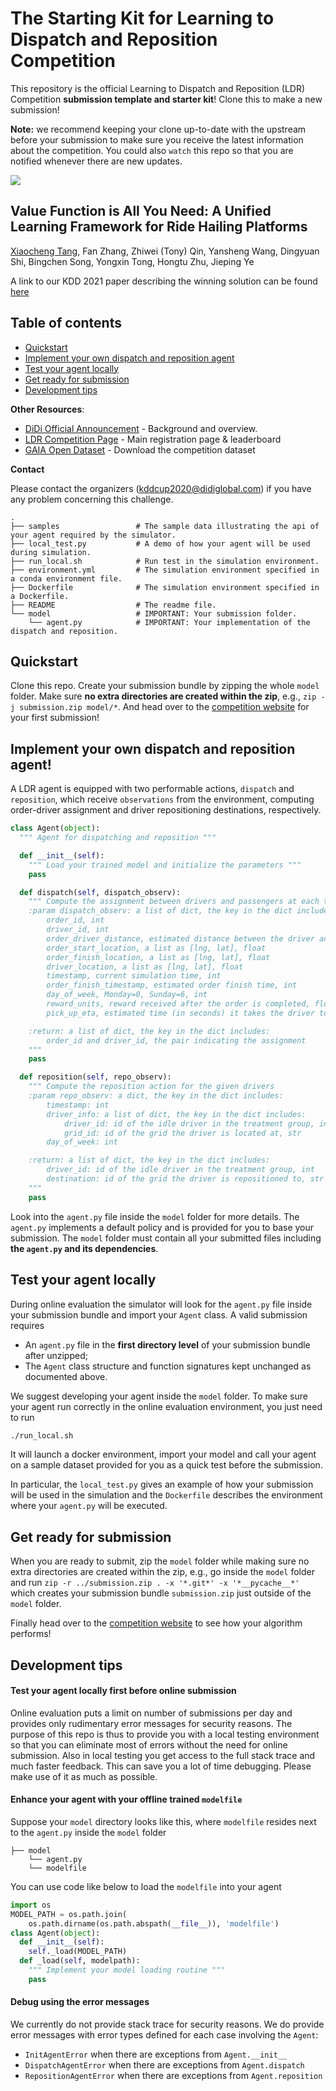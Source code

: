 # The Starting Kit for Learning to Dispatch and Reposition Competition

This repository is the official Learning to Dispatch and Reposition (LDR) Competition **submission template and starter kit**! Clone this to make a new submission!

**Note:** we recommend keeping your clone up-to-date with the upstream before your submission to make sure you receive the latest information about the competition. You could also `watch` this repo so that you are notified whenever there are new updates.

![](http://img-hxy021.didistatic.com/static/outreach/KDD_Cup_1000X500_2020-3-30.jpg)

## Value Function is All You Need: A Unified Learning Framework for Ride Hailing Platforms

[Xiaocheng Tang](https://sourl.cn/htM8QT), Fan Zhang, Zhiwei (Tony) Qin, Yansheng Wang, Dingyuan Shi, Bingchen Song, Yongxin Tong, Hongtu Zhu, Jieping Ye

A link to our KDD 2021 paper describing the winning solution can be found [here](https://sourl.cn/Mn5SRq)


## Table of contents

* [Quickstart](#quickstart)
* [Implement your own dispatch and reposition agent](#implement-your-own-dispatch-and-reposition-agent)
* [Test your agent locally](#test-your-agent-locally)
* [Get ready for submission](#get-ready-for-submission)
* [Development tips](#development-tips)

**Other Resources**:
- [DiDi Official Announcement](https://outreach.didichuxing.com/competition/kddcup2020/) - Background and overview.
- [LDR Competition Page](https://biendata.com/competition/kdd_didi/) - Main registration page & leaderboard
- [GAIA Open Dataset](https://outreach.didichuxing.com/research/opendata/en/) - Download the competition dataset

**Contact**

Please contact the organizers (kddcup2020@didiglobal.com) if you have any problem concerning this challenge.


```
.
├── samples                 # The sample data illustrating the api of your agent required by the simulator.
├── local_test.py           # A demo of how your agent will be used during simulation.
├── run_local.sh            # Run test in the simulation environment.
├── environment.yml         # The simulation environment specified in a conda environment file.
├── Dockerfile              # The simulation environment specified in a Dockerfile.
├── README                  # The readme file.
└── model                   # IMPORTANT: Your submission folder.
    └── agent.py            # IMPORTANT: Your implementation of the dispatch and reposition.
```

## Quickstart

Clone this repo. Create your submission bundle by zipping the whole `model` folder. Make sure **no extra directories are created within the zip**, e.g., `zip -j submission.zip model/*`. And head over to the [competition website](https://biendata.com/competition/kdd_didi/) for your first submission!

## Implement your own dispatch and reposition agent!

A LDR agent is equipped with two performable actions, `dispatch` and `reposition`, which receive `observations` from the environment, computing order-driver assignment and driver repositioning destinations, respectively.

```python
class Agent(object):
  """ Agent for dispatching and reposition """

  def __init__(self):
    """ Load your trained model and initialize the parameters """
    pass

  def dispatch(self, dispatch_observ):
    """ Compute the assignment between drivers and passengers at each time step
    :param dispatch_observ: a list of dict, the key in the dict includes:
        order_id, int
        driver_id, int
        order_driver_distance, estimated distance between the driver and the order, float
        order_start_location, a list as [lng, lat], float
        order_finish_location, a list as [lng, lat], float
        driver_location, a list as [lng, lat], float
        timestamp, current simulation time, int
        order_finish_timestamp, estimated order finish time, int
        day_of_week, Monday=0, Sunday=6, int
        reward_units, reward received after the order is completed, float
        pick_up_eta, estimated time (in seconds) it takes the driver to pick up the order, float

    :return: a list of dict, the key in the dict includes:
        order_id and driver_id, the pair indicating the assignment
    """
    pass

  def reposition(self, repo_observ):
    """ Compute the reposition action for the given drivers
    :param repo_observ: a dict, the key in the dict includes:
        timestamp: int
        driver_info: a list of dict, the key in the dict includes:
            driver_id: id of the idle driver in the treatment group, int
            grid_id: id of the grid the driver is located at, str
        day_of_week: int

    :return: a list of dict, the key in the dict includes:
        driver_id: id of the idle driver in the treatment group, int
        destination: id of the grid the driver is repositioned to, str
    """
    pass
```

Look into the `agent.py` file inside the `model` folder for more details. The `agent.py` implements a default policy and is provided for you to base your submission. The `model` folder must contain all your submitted files including **the `agent.py` and its dependencies**.

## Test your agent locally

During online evaluation the simulator will look for the `agent.py` file inside your submission bundle and import your `Agent` class. A valid submission requires

- An `agent.py` file in the **first directory level** of your submission bundle after unzipped;
- The `Agent` class structure and function signatures kept unchanged as documented above.

We suggest developing your agent inside the `model` folder. To make sure your agent run correctly in the online evaluation environment, you just need to run

```bash
./run_local.sh
```

It will launch a docker environment, import your model and call your agent on a sample dataset provided for you as a quick test before the submission.

In particular, the `local_test.py` gives an example of how your submission will be used in the simulation and the `Dockerfile` describes the environment where your `agent.py` will be executed.

## Get ready for submission

When you are ready to submit, zip the `model` folder while making sure no extra directories are created within the zip, e.g., go inside the `model` folder and run `zip -r ../submission.zip . -x '*.git*' -x '*__pycache__*'` which creates your submission bundle `submission.zip` just outside of the `model` folder.

Finally head over to the [competition website](https://biendata.com/competition/kdd_didi/) to see how your algorithm performs!

## Development tips

#### Test your agent locally first before online submission

Online evaluation puts a limit on number of submissions per day and provides only rudimentary error messages for security reasons. The purpose of this repo is thus to provide you with a local testing environment so that you can eliminate most of errors without the need for online submission. Also in local testing you get access to the full stack trace and much faster feedback. This can save you a lot of time debugging. Please make use of it as much as possible. 

#### Enhance your agent with your offline trained `modelfile`

Suppose your `model` directory looks like this, where `modelfile` resides next to the `agent.py` inside the `model` folder
```
├── model
    └── agent.py
    └── modelfile
```
You can use code like below to load the `modelfile` into your agent
```python
import os
MODEL_PATH = os.path.join(
    os.path.dirname(os.path.abspath(__file__)), 'modelfile')
class Agent(object):
  def __init__(self):
    self._load(MODEL_PATH)
  def _load(self, modelpath):
    """ Implement your model loading routine """
    pass
```

#### Debug using the error messages

We currently do not provide stack trace for security reasons. We do provide error messages with error types defined for each case involving the `Agent`:

- `InitAgentError` when there are exceptions from `Agent.__init__`
- `DispatchAgentError` when there are exceptions from `Agent.dispatch`
- `RepositionAgentError` when there are exceptions from `Agent.reposition`




